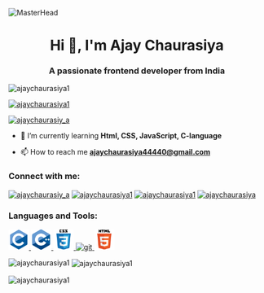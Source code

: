 ![MasterHead](https://wonderfulengineering.com/wp-content/uploads/2014/04/code-wallpaper-20.jpg)
<h1 align="center">Hi 👋, I'm Ajay Chaurasiya</h1>
<h3 align="center">A passionate frontend developer from India</h3>

<p align="left"> <img src="https://komarev.com/ghpvc/?username=ajaychaurasiya1&label=Profile%20views&color=0e75b6&style=flat" alt="ajaychaurasiya1" /> </p>

<p align="left"> <a href="https://github.com/ryo-ma/github-profile-trophy"><img src="https://github-profile-trophy.vercel.app/?username=ajaychaurasiya1" alt="ajaychaurasiya1" /></a> </p>

<p align="left"> <a href="https://twitter.com/ajaychaurasiy_a" target="blank"><img src="https://img.shields.io/twitter/follow/ajaychaurasiy_a?logo=twitter&style=for-the-badge" alt="ajaychaurasiy_a" /></a> </p>

- 🌱 I’m currently learning **Html, CSS, JavaScript, C-language**

- 📫 How to reach me **ajaychaurasiya44440@gmail.com**

<h3 align="left">Connect with me:</h3>
<p align="left">
<a href="https://twitter.com/ajaychaurasiy_a" target="blank"><img align="center" src="https://raw.githubusercontent.com/rahuldkjain/github-profile-readme-generator/master/src/images/icons/Social/twitter.svg" alt="ajaychaurasiy_a" height="30" width="40" /></a>
<a href="https://linkedin.com/in/ajaychaurasiya1" target="blank"><img align="center" src="https://raw.githubusercontent.com/rahuldkjain/github-profile-readme-generator/master/src/images/icons/Social/linked-in-alt.svg" alt="ajaychaurasiya1" height="30" width="40" /></a>
<a href="https://www.hackerrank.com/ajaychaurasiya1" target="blank"><img align="center" src="https://raw.githubusercontent.com/rahuldkjain/github-profile-readme-generator/master/src/images/icons/Social/hackerrank.svg" alt="ajaychaurasiya1" height="30" width="40" /></a>
<a href="https://auth.geeksforgeeks.org/user/ajaychaurasiya" target="blank"><img align="center" src="https://raw.githubusercontent.com/rahuldkjain/github-profile-readme-generator/master/src/images/icons/Social/geeks-for-geeks.svg" alt="ajaychaurasiya" height="30" width="40" /></a>
</p>

<h3 align="left">Languages and Tools:</h3>
<p align="left"> <a href="https://www.cprogramming.com/" target="_blank" rel="noreferrer"> <img src="https://raw.githubusercontent.com/devicons/devicon/master/icons/c/c-original.svg" alt="c" width="40" height="40"/> </a> <a href="https://www.w3schools.com/cpp/" target="_blank" rel="noreferrer"> <img src="https://raw.githubusercontent.com/devicons/devicon/master/icons/cplusplus/cplusplus-original.svg" alt="cplusplus" width="40" height="40"/> </a> <a href="https://www.w3schools.com/css/" target="_blank" rel="noreferrer"> <img src="https://raw.githubusercontent.com/devicons/devicon/master/icons/css3/css3-original-wordmark.svg" alt="css3" width="40" height="40"/> </a> <a href="https://git-scm.com/" target="_blank" rel="noreferrer"> <img src="https://www.vectorlogo.zone/logos/git-scm/git-scm-icon.svg" alt="git" width="40" height="40"/> </a> <a href="https://www.w3.org/html/" target="_blank" rel="noreferrer"> <img src="https://raw.githubusercontent.com/devicons/devicon/master/icons/html5/html5-original-wordmark.svg" alt="html5" width="40" height="40"/> </a> </p>

<p><img align="left" src="https://github-readme-stats.vercel.app/api/top-langs?username=ajaychaurasiya1&show_icons=true&locale=en&layout=compact" alt="ajaychaurasiya1" /></p>

<p>&nbsp;<img align="center" src="https://github-readme-stats.vercel.app/api?username=ajaychaurasiya1&show_icons=true&locale=en" alt="ajaychaurasiya1" /></p>

<p><img align="center" src="https://github-readme-streak-stats.herokuapp.com/?user=ajaychaurasiya1&" alt="ajaychaurasiya1" /></p>
